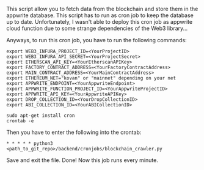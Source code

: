 This script allow you to fetch data from the blockchain and store them in the appwrite database. 
This script has to run as cron job to keep the database up to date.
Unfortunately, I wasn't able to deploy this cron job as appwrite cloud function due to some strange dependencies of the Web3 library...

Anyways, to run this cron job, you have to run the following commands:

    export WEB3_INFURA_PROJECT_ID=<YourProjectID>
    export WEB3_INFURA_API_SECRET=<YourProjectSecret>
    export ETHERSCAN_API_KEY=<YourEtherscanAPIKey>
    export FACTORY_CONTRACT_ADDRESS=<YourFactoryContractAddress>
    export MAIN_CONTRACT_ADDRESS=<YourMainContractAddress>
    export ETHEREUM_NET="kovan" or "mainnet" depending on your net
    export APPWRITE_ENDPOINT=<YourAppwriteEndpoint>
    export APPWRITE_FUNCTION_PROJECT_ID=<YourAppwriteProjectID>
    export APPWRITE_API_KEY=<YourAppwriteAPIKey>
    export DROP_COLLECTION_ID=<YourDropCollectionID>
    export ABI_COLLECTION_ID=<YourABICollectionID>

    sudo apt-get install cron
    crontab -e

Then you have to enter the following into the crontab:

    * * * * * python3 <path_to_git_repo>/backend/cronjobs/blockchain_crawler.py

Save and exit the file. Done! Now this job runs every minute.